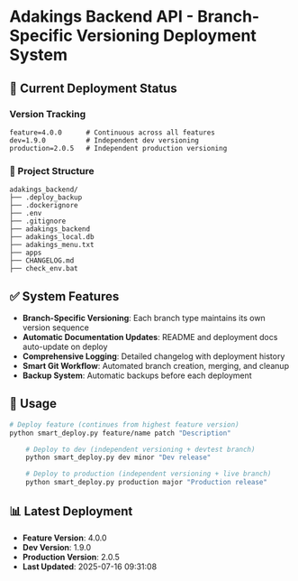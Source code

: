 # Adakings Backend API - Branch-Specific Versioning Deployment System

## 🎯 Current Deployment Status

### Version Tracking
```
feature=4.0.0      # Continuous across all features
dev=1.9.0          # Independent dev versioning
production=2.0.5   # Independent production versioning
```

### 📁 Project Structure
```
adakings_backend/
├── .deploy_backup
├── .dockerignore
├── .env
├── .gitignore
├── adakings_backend
├── adakings_local.db
├── adakings_menu.txt
├── apps
├── CHANGELOG.md
├── check_env.bat
```

## ✅ System Features

- **Branch-Specific Versioning**: Each branch type maintains its own version sequence
- **Automatic Documentation Updates**: README and deployment docs auto-update on deploy
- **Comprehensive Logging**: Detailed changelog with deployment history
- **Smart Git Workflow**: Automated branch creation, merging, and cleanup
- **Backup System**: Automatic backups before each deployment

## 🚀 Usage

```bash
# Deploy feature (continues from highest feature version)
python smart_deploy.py feature/name patch "Description"

    # Deploy to dev (independent versioning + devtest branch)
    python smart_deploy.py dev minor "Dev release"

    # Deploy to production (independent versioning + live branch)
    python smart_deploy.py production major "Production release"
```

## 📊 Latest Deployment
- **Feature Version**: 4.0.0
- **Dev Version**: 1.9.0
- **Production Version**: 2.0.5
- **Last Updated**: 2025-07-16 09:31:08
